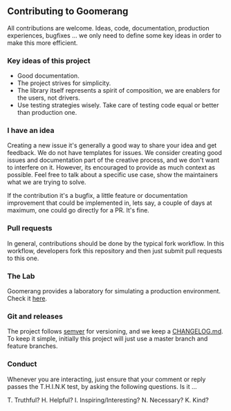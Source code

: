 ## Contributing to Goomerang

All contributions are welcome. Ideas, code, documentation, production experiences, bugfixes ... we only need to define some key
ideas in order to make this more efficient.

### Key ideas of this project

* Good documentation.
* The project strives for simplicity.
* The library itself represents a spirit of composition, we are enablers for the users, not drivers.
* Use testing strategies wisely. Take care of testing code equal or better than production one.

### I have an idea

Creating a new issue it's generally a good way to share your idea and get feedback. We do not have templates for issues. We consider
creating good issues and documentation part of the creative process, and we don't want to interfere on it. However, its encouraged to
provide as much context as possible. Feel free to talk about a specific use case, show the maintainers what we are trying to solve.

If the contribution it's a bugfix, a little feature or documentation improvement that could be implemented in, lets say, a couple of days at
maximum, one could go directly for a PR. It's fine.

### Pull requests

In general, contributions should be done by the typical fork workflow. In this workflow, developers fork this repository and then just
submit pull requests to this one.

### The Lab

Goomerang provides a laboratory for simulating a production environment. Check it [here](lab/README.md).

### Git and releases

The project follows [semver](https://semver.org/) for versioning, and we keep a [CHANGELOG.md](CHANGELOG.md). To keep it simple, initially
this project will just use a master branch and feature branches.

### Conduct

Whenever you are interacting, just ensure that your comment or reply passes
the T.H.I.N.K test, by asking the following questions. Is it ...

T. Truthful?
H. Helpful?
I. Inspiring/Interesting?
N. Necessary?
K. Kind?
